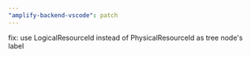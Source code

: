 ```yaml
---
"amplify-backend-vscode": patch
---
```


fix: use LogicalResourceId instead of PhysicalResourceId as tree node's label

